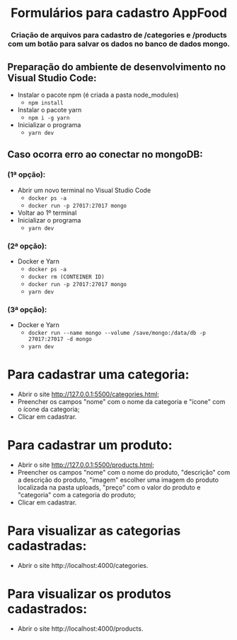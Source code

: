 <h1 align="center">Formulários para cadastro AppFood</h1>
<h3 align="center">Criação de arquivos para cadastro de /categories e /products com um botão para salvar os dados no banco de dados mongo.</h2>

## Preparação do ambiente de desenvolvimento no Visual Studio Code:
+ Instalar o pacote npm (é criada a pasta node_modules)
    - `npm install`
+ Instalar o pacote yarn
    - `npm i -g yarn`
+ Inicializar o programa
    - `yarn dev`

## Caso ocorra erro ao conectar no mongoDB:
### (1ª opção):
+ Abrir um novo terminal no Visual Studio Code
    - `docker ps -a`
    - `docker run -p 27017:27017 mongo`
+ Voltar ao 1º terminal
+  Inicializar o programa
    - `yarn dev`
### (2ª opção):
+  Docker e Yarn
    - `docker ps -a`
    - `docker rm (CONTEINER ID)`
    - `docker run -p 27017:27017 mongo`
    - `yarn dev`
### (3ª opção):
+  Docker e Yarn
    - `docker run --name mongo --volume /save/mongo:/data/db -p 27017:27017 -d mongo`
    - `yarn dev`

# Para cadastrar uma categoria:
+ Abrir o site http://127.0.0.1:5500/categories.html;
+ Preencher os campos "nome" com o nome da categoria e "ícone" com o ícone da categoria;
+ Clicar em cadastrar.

# Para cadastrar um produto:
+ Abrir o site http://127.0.0.1:5500/products.html;
+ Preencher os campos "nome" com o nome do produto, "descrição" com a descrição do produto, "imagem" escolher uma imagem do produto localizada na pasta uploads, "preço" com o valor do produto e "categoria"
com a categoria do produto;
+ Clicar em cadastrar.

# Para visualizar as categorias cadastradas:
+ Abrir o site http://localhost:4000/categories.

# Para visualizar os produtos cadastrados:
+ Abrir o site http://localhost:4000/products.
